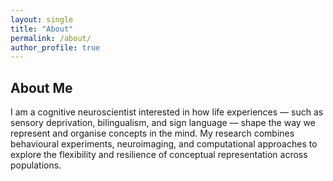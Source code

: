 ```yaml
---
layout: single
title: "About"
permalink: /about/
author_profile: true
---
```


## About Me  

I am a cognitive neuroscientist interested in how life experiences — such as sensory deprivation, bilingualism, and sign language — shape the way we represent and organise concepts in the mind. My research combines behavioural experiments, neuroimaging, and computational approaches to explore the flexibility and resilience of conceptual representation across populations.  

